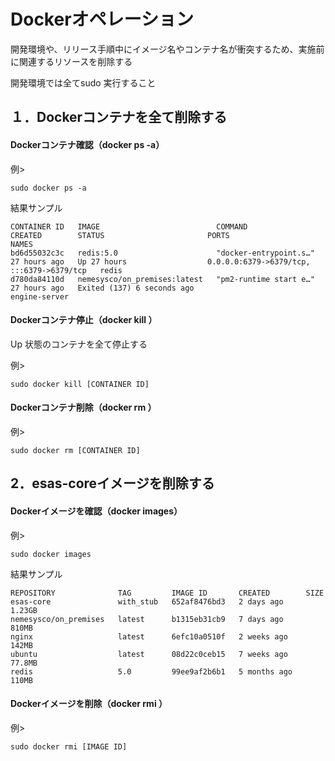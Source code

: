 # Dockerオペレーション
開発環境や、リリース手順中にイメージ名やコンテナ名が衝突するため、実施前に関連するリソースを削除する

開発環境では全てsudo 実行すること

## １．Dockerコンテナを全て削除する
#### Dockerコンテナ確認（docker ps -a）

例>
```
sudo docker ps -a
```
結果サンプル
```
CONTAINER ID   IMAGE                          COMMAND                  CREATED        STATUS                       PORTS                                       NAMES
bd6d55032c3c   redis:5.0                      "docker-entrypoint.s…"   27 hours ago   Up 27 hours                  0.0.0.0:6379->6379/tcp, :::6379->6379/tcp   redis
d780da84110d   nemesysco/on_premises:latest   "pm2-runtime start e…"   27 hours ago   Exited (137) 6 seconds ago                                               engine-server
```

#### Dockerコンテナ停止（docker kill <CONTAINER ID>）

Up 状態のコンテナを全て停止する

例>
```
sudo docker kill [CONTAINER ID]
```

#### Dockerコンテナ削除（docker rm <CONTAINER ID>）

例>
```
sudo docker rm [CONTAINER ID]
```

## 2．esas-coreイメージを削除する
#### Dockerイメージを確認（docker images）

例>
```
sudo docker images
```
結果サンプル
```
REPOSITORY              TAG         IMAGE ID       CREATED        SIZE
esas-core               with_stub   652af8476bd3   2 days ago     1.23GB
nemesysco/on_premises   latest      b1315eb31cb9   7 days ago     810MB
nginx                   latest      6efc10a0510f   2 weeks ago    142MB
ubuntu                  latest      08d22c0ceb15   7 weeks ago    77.8MB
redis                   5.0         99ee9af2b6b1   5 months ago   110MB
```

#### Dockerイメージを削除（docker rmi <IMAGE ID>）

例>
```
sudo docker rmi [IMAGE ID]
```
